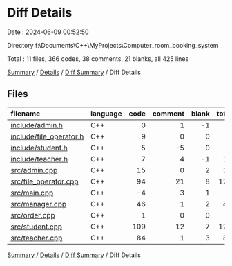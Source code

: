 # Diff Details

Date : 2024-06-09 00:52:50

Directory f:\\Documents\\C++\\MyProjects\\Computer_room_booking_system

Total : 11 files,  366 codes, 38 comments, 21 blanks, all 425 lines

[Summary](results.md) / [Details](details.md) / [Diff Summary](diff.md) / Diff Details

## Files
| filename | language | code | comment | blank | total |
| :--- | :--- | ---: | ---: | ---: | ---: |
| [include/admin.h](/include/admin.h) | C++ | 0 | 1 | -1 | 0 |
| [include/file_operator.h](/include/file_operator.h) | C++ | 9 | 0 | 0 | 9 |
| [include/student.h](/include/student.h) | C++ | 5 | -5 | 0 | 0 |
| [include/teacher.h](/include/teacher.h) | C++ | 7 | 4 | -1 | 10 |
| [src/admin.cpp](/src/admin.cpp) | C++ | 15 | 0 | 2 | 17 |
| [src/file_operator.cpp](/src/file_operator.cpp) | C++ | 94 | 21 | 8 | 123 |
| [src/main.cpp](/src/main.cpp) | C++ | -4 | 3 | 1 | 0 |
| [src/manager.cpp](/src/manager.cpp) | C++ | 46 | 1 | 2 | 49 |
| [src/order.cpp](/src/order.cpp) | C++ | 1 | 0 | 0 | 1 |
| [src/student.cpp](/src/student.cpp) | C++ | 109 | 12 | 7 | 128 |
| [src/teacher.cpp](/src/teacher.cpp) | C++ | 84 | 1 | 3 | 88 |

[Summary](results.md) / [Details](details.md) / [Diff Summary](diff.md) / Diff Details